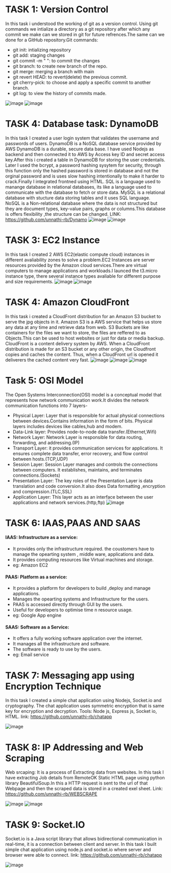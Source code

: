 # TASK 1: Version Control
In this task i understood the working of git as a version control. Using git commands we intialize a directory as a git repository after which any commit we make can we stored in git for future refrences.The same can we done for a GitHub repository.Git commands:
- git init: intializing repository
- git add: staging changes
- git commit -m " ": to commit the changes
- git branch: to create new branch of the repo.
- git merge: merging a branch with main
- git revert HEAD: to revert(delete) the previous commit.
- git cherry-pick: to choose and apply a specific commit to another branch.
- git log: to view the history of commits made.


![image](https://github.com/unnathi-rb/report-marvel/blob/main/Screenshot%202025-03-26%20070654.png?raw=true)
![image](https://github.com/unnathi-rb/report-marvel/blob/main/Screenshot%202025-03-26%20073536.png?raw=true)

# TASK 4: Database task: DynamoDB
In this task I created a user login system that validates the username and passwords of users.
DynamoDB is a NoSQL database service provided by AWS DynamoDB is a durable, secure data base. I have used Nodejs as backend and then connected it to AWS by Access key ID and secret access key.After this i created a table in DynamoDB for storing the user credentails. Later I used the bcrypt, a password hashing sysytem for security, through this function only the hashed password is stored in database and not the orginal password and is uses slow hashing intentionally to make it harder to crack.Finally I integrated frontned using HTML.
SQL is a language used to manange database in relational databases, its like a language used to communicate with the database to fetch or store data.
MySQL is a relational database with stucture data storing tables and it uses SQL language.
NoSQL is a Non-relational database where the data is not structured but they are document types, key-value pairs, graphs or columns.This database is offers flexibility ,the structure can be changed.
LINK: https://github.com/unnathi-rb/Dynamo
![image](https://github.com/unnathi-rb/report-marvel/blob/main/Screenshot%202025-05-04%20141640.png?raw=true)
![image](https://github.com/unnathi-rb/report-marvel/blob/main/Screenshot%202025-05-07%20072021.png?raw=true)



# TASK 3: EC2 Instance
In this task I created 2 AWS EC2(elastic compute cloud) instances in different avaliability zones to solve a problem.EC2 Instances are server resources provided by the Amazon cloud services.There are virtual computers to manage applications and workloads.I launced the t3.micro instance type, there several instance types avaliable for different purpose and size requirements.
![image](https://github.com/unnathi-rb/report-marvel/blob/main/Screenshot%202025-03-28%20214517.png?raw=true)
![image](https://github.com/unnathi-rb/report-marvel/blob/main/Screenshot%202025-03-29%20000741.png?raw=true)

# TASK 4: Amazon CloudFront
In this task i created a CloudFront distribution for an Amazon S3 bucket to serve the jpg objects in it.
Amazon S3 is a AWS service that helps us store any data at any time and retrieve data from web. S3 Buckets are like containers for the files we want to store, the files are reffered to as Objects.This can be used to host websites or just for data or media backup.
CloudFront is a content delivery system by AWS. When a CloudFront distribution is made for an S3 bucket or any other origin, the Cloudfront copies and caches the content. Thus, when a CloudFront url is opened it deliverers the cached content very fast.
![image](https://github.com/unnathi-rb/report-marvel/blob/main/Screenshot%202025-05-01%20124737.png?raw=true)
![image](https://github.com/unnathi-rb/report-marvel/blob/main/Screenshot%202025-05-01%20124829.png?raw=true)
![image](https://github.com/unnathi-rb/report-marvel/blob/main/Screenshot%202025-05-01%20124857.png?raw=true)

# Task 5: OSI Model
The Open Systems Interconnection(OSI) model is a conceptual model that represents how network communication work.It divides the network communication functions into 7 layers-
- Physical Layer: Layer that is responsible for actual physical connections between devices.Contains information in the form of bits. Physical layers includes devices like cables,hub and modem.
- Data-Link layer: Provides node-to-node data transfer.(Ethernet,Wifi)
- Network Layer: Network Layer is responsible for data routing, forwarding, and addressing.(IP)
- Transport Layer: it provides communication services for applications. It ensures complete data transfer, error recovery, and flow control between hosts.(TCP,UDP)
- Session Layer: Session Layer manages and controls the connections between computers. It establishes, maintains, and terminates connections.(Sockets)
- Presentation Layer: The key roles of the Presentation Layer is data translation and code conversion.It also does Data formatting ,encryption and compression.(TLC,SSL)
- Application Layer: This layer acts as an interface between the user applications and network services.(http,ftp)
  ![image](https://github.com/unnathi-rb/report-marvel/blob/main/1st%20osi.jpg?raw=true)

# TASK 6: IAAS,PAAS AND SAAS
#### IAAS: Infrastructure as a service: 
- It provides only the infrastructure required. the coustomers have to manage the opearting system , middle ware, applications and data.
- It provides computing resources like Virtual machines and storage.
- eg: Amazon EC2
#### PAAS: Platform as a service:
- It provides a platform for developers to build ,deploy and manage applications.
- Manages the opearting systems and Infrastructure for the users.
- PAAS is accessed directly through GUI by the users.
- Useful for developers to optimise time n resource usage.
- eg: Google App engine
#### SAAS: Software as a Service:
- It offers a fully working software application over the internet.
- It manages all the infrastructure and software.
- The software is ready to use by the users.
- eg: Email service


# TASK 7: Messaging app using Encryption Technique
In this task I created a simple chat application using Nodejs, Socket.io and cryptography. The chat application uses symmetric encryption that is same key for encryption and decryption.
Tools: Node js, Express js, Socket io, HTML.
link: https://github.com/unnathi-rb/chatapp


![image](https://github.com/unnathi-rb/report-marvel/blob/main/Screenshot%202025-05-01%20233236.png?raw=true)


# TASK 8: IP Addressing and Web Scraping
Web srcaping: It is a process of Extracting data from websites.
In this task I have extracting Job details from RemoteOK Static HTML page using python library BeautifulSoup.In this a HTTP request is sent to the url of that Webpage and then the scraped data is stored in a created exel sheet. Link: https://github.com/unnathi-rb/WEBSCRAPE

![image](https://github.com/unnathi-rb/report-marvel/blob/main/WhatsApp%20Image%202025-05-07%20at%207.49.48%20PM%20(1).jpeg?raw=true)
![image](https://github.com/unnathi-rb/report-marvel/blob/main/Screenshot%202025-05-05%20154016.png?raw=true)

# TASK 9: Socket.IO
Socket.io is a Java script library that allows bidirectional communication in real-time, it is a connection between client and server. In this task I built simple chat application using node.js and socket.io where server and browser were able to connect.
link: https://github.com/unnathi-rb/chatapp


![image](https://github.com/unnathi-rb/report-marvel/blob/main/Screenshot%202025-05-01%20233236.png?raw=true)






